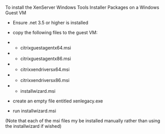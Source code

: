 To install the XenServer Windows Tools Installer Packages on a Windows Guest VM

*    Ensure .net 3.5 or higher is installed

*    copy the following files to the guest VM:

* *    citrixguestagentx64.msi
* *    citrixguestagentx86.msi
* *    citrixxendriversx64.msi
* *    citrixxendriversx86.msi
* *    installwizard.msi

*    create an empty file entitled xenlegacy.exe

*    run installwizard.msi


(Note that each of the msi files my be installed manually rather than using 
the installwizard if wished)
